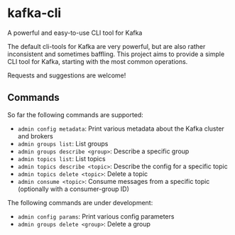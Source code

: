 # kafka-cli

A powerful and easy-to-use CLI tool for Kafka

The default cli-tools for Kafka are very powerful, but are also rather inconsistent and sometimes baffling. This project aims to provide a simple CLI tool for Kafka, starting with the most common operations.

Requests and suggestions are welcome!


Commands
--------

So far the following commands are supported:

- `admin config metadata`: Print various metadata about the Kafka cluster and brokers
- `admin groups list`: List groups
- `admin groups describe <group>`: Describe a specific group
- `admin topics list`: List topics
- `admin topics describe <topic>`: Describe the config for a specific topic
- `admin topics delete <topic>`: Delete a topic
- `admin consume <topic>`: Consume messages from a specific topic (optionally with a consumer-group ID)


The following commands are under development:

- `admin config params`: Print various config parameters
- `admin groups delete <group>`: Delete a group
